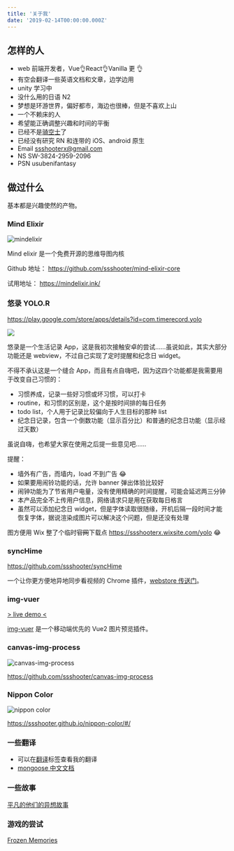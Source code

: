 ```yaml
---
title: '关于我'
date: '2019-02-14T00:00:00.000Z'
---
```


## 怎样的人

- web 前端开发者，Vue👌React👌Vanilla 更 👌
- 有空会翻译一些英语文档和文章，边学边用
- unity 学习中
- 没什么用的日语 N2
- 梦想是环游世界，偏好都市，海边也很棒，但是不喜欢上山
- 一个不赖床的人
- 希望能正确调整兴趣和时间的平衡
- 已经不是[骑空士](http://game.granbluefantasy.jp/)了
- 已经没有研究 RN 和连带的 iOS、android 原生
- Email ssshooterx@gmail.com
- NS SW-3824-2959-2096
- PSN usubenifantasy

## 做过什么

基本都是兴趣使然的产物。

### Mind Elixir

![mindelixir](https://raw.githubusercontent.com/ssshooter/mind-elixir-core/master/screenshot.png)

Mind elixir 是一个免费开源的思维导图内核

Github 地址： https://github.com/ssshooter/mind-elixir-core

试用地址： https://mindelixir.ink/

### 悠录 YOLO.R

https://play.google.com/store/apps/details?id=com.timerecord.yolo

![](https://cdn.jsdelivr.net/gh/ssshooter/photoshop/yolo.skin.jpeg)

悠录是一个生活记录 App，这是我初次接触安卓的尝试……虽说如此，其实大部分功能还是 webview，不过自己实现了定时提醒和纪念日 widget。

不得不承认这是一个缝合 App，而且有点自嗨吧，因为这四个功能都是我需要用于改变自己习惯的：

- 习惯养成，记录一些好习惯或坏习惯，可以打卡
- routine，和习惯的区别是，这个是按时间排的每日任务
- todo list，个人用于记录比较偏向于人生目标的那种 list
- 纪念日记录，包含一个倒数功能（显示百分比）和普通的纪念日功能（显示经过天数）

虽说自嗨，也希望大家在使用之后提一些意见吧……

提醒：

- 墙外有广告，而墙内，load 不到广告 😂
- 如果要用闹铃功能的话，允许 banner 弹出体验比较好
- 闹钟功能为了节省用户电量，没有使用精确的时间提醒，可能会延迟两三分钟
- 本产品完全不上传用户信息，网络请求只是用在获取每日格言
- 虽然可以添加纪念日 widget，但是字体读取很随缘，开机后隔一段时间才能恢复字体，据说渲染成图片可以解决这个问题，但是还没有处理

图方便用 Wix 整了个临时~~官网~~下载点 https://ssshooterx.wixsite.com/yolo 😂

### syncHime

https://github.com/ssshooter/syncHime

一个让你更方便地异地同步看视频的 Chrome 插件，[webstore 传送门](https://chrome.google.com/webstore/detail/synchime/emjmcfhchipmaflddbmkoojhecpfpjmo)。

### img-vuer

[> live demo <](https://ssshooter.github.io/img-vuer/index.html)

[img-vuer](https://github.com/ssshooter/img-vuer) 是一个移动端优先的 Vue2 图片预览插件。

### canvas-img-process

![canvas-img-process](https://cdn.jsdelivr.net/gh/ssshooter/photoshop/canvas-img-process.png)

https://github.com/ssshooter/canvas-img-process

### Nippon Color

![nippon color](https://cdn.jsdelivr.net/gh/ssshooter/photoshop/nippon-color.png)

https://ssshooter.github.io/nippon-color/#/

### 一些翻译

- 可以在[翻译](/tag/翻译/)标签查看我的翻译
- [mongoose 中文文档](https://github.com/ssshooter/mongoose-doc-cn)

### 一些故事

[平凡的他们的异想故事](https://book.qidian.com/info/1022500464)

### 游戏的尝试

[Frozen Memories](https://store.steampowered.com/app/1224840/Frozen_Memories/)
